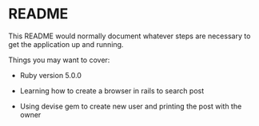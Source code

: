 # README

This README would normally document whatever steps are necessary to get the
application up and running.

Things you may want to cover:

* Ruby version 5.0.0

* Learning how to create a browser in rails to search post

* Using devise gem to create new user and printing the post with the owner
